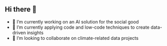 ## Hi there 👋
- 🔭 I’m currently working on an AI solution for the social good
- 🌱 I’m currently applying code and low-code techniques to create data-driven insights
- 👯 I’m looking to collaborate on climate-related data projects
<!--
**funnyjd/funnyjd** is a ✨ _special_ ✨ repository because its `README.md` (this file) appears on your GitHub profile.

Here are some ideas to get you started:

- 🔭 I’m currently working on ...
- 🌱 I’m currently learning ...
- 👯 I’m looking to collaborate on ...
- 🤔 I’m looking for help with ...
- 💬 Ask me about ...
- 📫 How to reach me: ...
- 😄 Pronouns: ...
- ⚡ Fun fact: ...
-->
